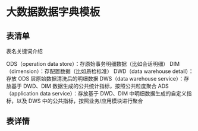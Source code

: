 # 大数据数据字典模板


## 表清单


表名关键词介绍

ODS（operation data store）：存原始事务明细数据（比如会话明细）
DIM（dimension）：存配置数据（比如质检标准）
DWD（data warehouse detail）：存放 ODS 层原始数据清洗后的明细数据
DWS（data warehouse service）：存放基于 DWD、DIM 数据生成的公共统计指标，按照公共粒度聚合
ADS（application data service）：存放基于 DWD、DIM 中明细数据生成的自定义指标，以及 DWS 中的公共指标，按照业务/应用模块进行聚合

## 表详情

